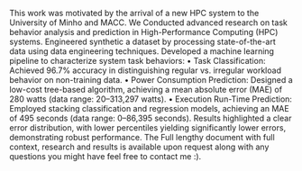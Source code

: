 This work was motivated by the arrival of a new HPC system to the University of Minho and MACC.
We Conducted advanced research on task behavior analysis and prediction in High-Performance Computing (HPC) systems.
Engineered synthetic a dataset by processing state-of-the-art data using data engineering techniques.
Developed a machine learning pipeline to characterize system task behaviors:
• Task Classification: Achieved 96.7% accuracy in distinguishing regular vs. irregular workload behavior on non-training data.
• Power Consumption Prediction: Designed a low-cost tree-based algorithm, achieving a mean absolute error (MAE) of 280 watts (data range: 20–313,297 watts).
• Execution Run-Time Prediction: Employed stacking classification and regression models, achieving an MAE of 495 seconds (data range: 0–86,395 seconds).
Results highlighted a clear error distribution, with lower percentiles yielding significantly lower errors, demonstrating robust performance.
The Full lengthy document with full context, research and results is available upon request along with any questions you might have feel free to contact me :).
